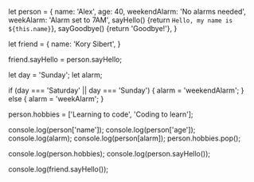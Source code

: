 let person = {
  name: 'Alex',
  age: 40,
  weekendAlarm: 'No alarms needed',
  weekAlarm: 'Alarm set to 7AM',
  sayHello() {return `Hello, my name is ${this.name}`},
  sayGoodbye() {return 'Goodbye!'},
}

let friend = {
  name: 'Kory Sibert',
}

friend.sayHello = person.sayHello;

let day = 'Sunday';
let alarm;

if (day === 'Saturday' || day === 'Sunday') {
  alarm = 'weekendAlarm';
} else {
  alarm = 'weekAlarm';
}

person.hobbies = ['Learning to code', 'Coding to learn'];

console.log(person['name']);
console.log(person['age']);
console.log(alarm);
console.log(person[alarm]);
person.hobbies.pop();

console.log(person.hobbies);
console.log(person.sayHello());

console.log(friend.sayHello());



